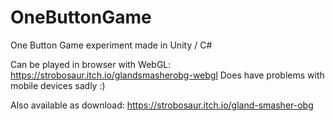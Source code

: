 # OneButtonGame
One Button Game experiment made in Unity / C#

Can be played in browser with WebGL: https://strobosaur.itch.io/glandsmasherobg-webgl
Does have problems with mobile devices sadly :)

Also available as download: https://strobosaur.itch.io/gland-smasher-obg
